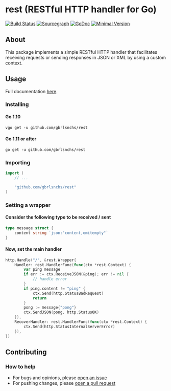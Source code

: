 # rest (RESTful HTTP handler for Go)

[![Build Status](https://travis-ci.org/gbrlsnchs/rest.svg?branch=master)](https://travis-ci.org/gbrlsnchs/rest)
[![Sourcegraph](https://sourcegraph.com/github.com/gbrlsnchs/rest/-/badge.svg)](https://sourcegraph.com/github.com/gbrlsnchs/rest?badge)
[![GoDoc](https://godoc.org/github.com/gbrlsnchs/rest?status.svg)](https://godoc.org/github.com/gbrlsnchs/rest)
[![Minimal Version](https://img.shields.io/badge/minimal%20version-go1.10%2B-5272b4.svg)](https://golang.org/doc/go1.10)

## About
This package implements a simple RESTful HTTP handler that facilitates receiving requests or sending responses in JSON or XML by using a custom context.

## Usage
Full documentation [here](https://godoc.org/github.com/gbrlsnchs/rest).

### Installing
#### Go 1.10
`vgo get -u github.com/gbrlsnchs/rest`
#### Go 1.11 or after
`go get -u github.com/gbrlsnchs/rest`

### Importing
```go
import (
	// ...

	"github.com/gbrlsnchs/rest"
)
```

### Setting a wrapper
#### Consider the following type to be received / sent
```go
type message struct {
	content string `json:"content,omitempty"`
}
```

#### Now, set the main handler
```go
http.Handle("/", &rest.Wrapper{
	Handler: rest.HandlerFunc(func(ctx *rest.Context) {
		var ping message
		if err := ctx.ReceiveJSON(&ping); err != nil {
			// handle error
		}
		if ping.content != "ping" {
			ctx.Send(http.StatusBadRequest)
			return
		}
		pong := message{"pong"}
		ctx.SendJSON(pong, http.StatusOK)
	}),
	RecoverHandler: rest.HandlerFunc(func(ctx *rest.Context) {
		ctx.Send(http.StatusInternalServerError)
	}),
})
```

## Contributing
### How to help
- For bugs and opinions, please [open an issue](https://github.com/gbrlsnchs/rest/issues/new)
- For pushing changes, please [open a pull request](https://github.com/gbrlsnchs/rest/compare)
